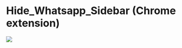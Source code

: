 # Hide_Whatsapp_Sidebar (Chrome extension)


<img src="https://giphy.com/embed/itNlo0tdzBR4H2wWQK"/>